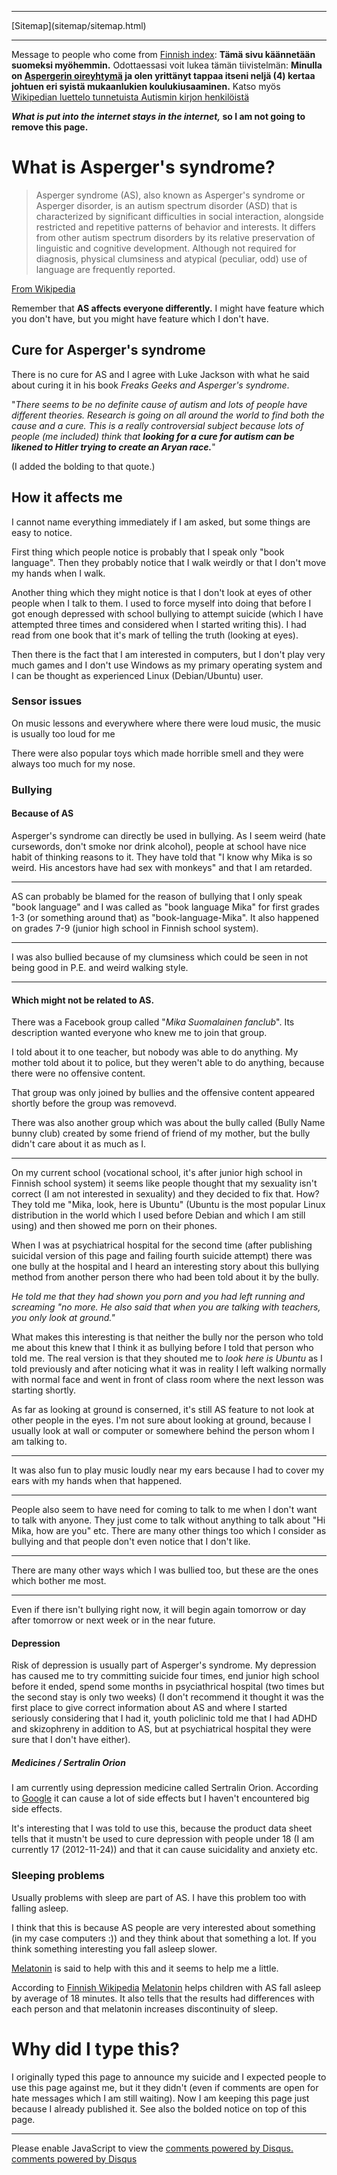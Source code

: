 <!DOCTYPE html>
<html>
<head>
<meta charset="UTF-8" />
<meta name="description" content="My experiences with Asperger's syndrome. It seems that I am accepted as what I am." />
<meta name="keywords" content="Asperger,syndrome,neurology,psychology,suicide,suicidality,depression,school,bullying,sertralin,orion,medicine,sleep,sleeping,problem,problems," />
<meta name="author" content="Mika Suomalainen" />
<link rel="canonical" href="http://mkaysi.github.com/Asperger.html">
<title>Asperger's syndrome</title>
<link rel="stylesheet" type="text/css" href="tyyli.css" />
</head>
<body>
<hr/>
[Sitemap](sitemap/sitemap.html)
<hr/>

Message to people who come from [Finnish index](index.fi.html): <strong>Tämä sivu käännetään suomeksi myöhemmin.</strong> Odottaessasi voit lukea tämän tiivistelmän: <strong>Minulla on [Aspergerin oireyhtymä](https://fi.wikipedia.org/wiki/Aspergerin_oireyhtym%C3%A4) ja olen yrittänyt tappaa itseni neljä (4) kertaa johtuen eri syistä mukaanlukien koulukiusaaminen.</strong> Katso myös [Wikipedian luettelo tunnetuista Autismin kirjon henkilöistä](https://fi.wikipedia.org/wiki/Luettelo_tunnetuista_autismin_kirjon_henkil%C3%B6ist%C3%A4)

<strong><em>What is put into the internet stays in the internet,</em> so I am not going to remove this page.</strong>

# What is Asperger's syndrome?

> Asperger syndrome (AS), also known as Asperger's syndrome or Asperger disorder, is an autism spectrum disorder (ASD) that is characterized by significant difficulties in social interaction, alongside restricted and repetitive patterns of behavior and interests. It differs from other autism spectrum disorders by its relative preservation of linguistic and cognitive development. Although not required for diagnosis, physical clumsiness and atypical (peculiar, odd) use of language are frequently reported.

[From Wikipedia](https://en.wikipedia.org/wiki/Asperger_syndrome)

Remember that <strong>AS affects everyone differently.</strong> I might have feature which you don't have, but you might have feature which I don't have.

## Cure for Asperger's syndrome

There is no cure for AS and I agree with Luke Jackson with what he said about curing it in his book <em>Freaks Geeks and Asperger's syndrome</em>.

"<em>There seems to be no definite cause of autism and lots of
people have different theories. Research is going on all around the
world to find both the cause and a cure. This is a really controversial
subject because lots of people (me included) think that <strong>looking
for a cure for autism can be likened to Hitler trying to create an
Aryan race.</strong></em>"

(I added the bolding to that quote.)

## How it affects me

I cannot name everything immediately if I am asked, but some things are easy to notice.

First thing which people notice is probably that I speak only "book language". Then they probably notice that I walk weirdly or that I don't move my hands when I walk.

Another thing which they might notice is that I don't look at eyes of other people when I talk to them. I used to force myself into doing that before I got enough depressed with school bullying to attempt suicide (which I have attempted three times and considered when I started writing this). I had read from one book that it's mark of telling the truth (looking at eyes).

Then there is the fact that I am interested in computers, but I don't play very much games and I don't use Windows as my primary operating system and I can be thought as experienced Linux (Debian/Ubuntu) user.

### Sensor issues

On music lessons and everywhere where there were loud music, the music is usually too loud for me

There were also popular toys which made horrible smell and they were always too much for my nose.

### Bullying

#### Because of AS

Asperger's syndrome can directly be used in bullying. As I seem weird (hate cursewords, don't smoke nor drink alcohol), people at school have nice habit of thinking reasons to it. They have told that "I know why Mika is so weird. His ancestors have had sex with monkeys" and that I am retarded.

<hr/>

AS can probably be blamed for the reason of bullying that I only speak "book language" and I was called as "book language Mika" for first grades 1-3 (or something around that) as "book-language-Mika". It also happened on grades 7-9 (junior high school in Finnish school system).

<hr/>

I was also bullied because of my clumsiness which could be seen in not being good in P.E. and weird walking style.

<hr/>

#### Which might not be related to AS.

There was a Facebook group called "<em>Mika Suomalainen fanclub</em>". Its description wanted everyone who knew me to join that group.

I told about it to one teacher, but nobody was able to do anything. My mother told about it to police, but they weren't able to do anything, because there were no offensive content.

That group was only joined by bullies and the offensive content appeared shortly before the group was removevd.

There was also another group which was about the bully called (Bully Name bunny club) created by some friend of friend of my mother, but the bully didn't care about it as much as I.

<hr/>

On my current school (vocational school, it's after junior high school in Finnish school system) it seems like people thought that my sexuality isn't correct (I am not interested in sexuality) and they decided to fix that. How? They told me "Mika, look, here is Ubuntu" (Ubuntu is the most popular Linux distribution in the world which I used before Debian and which I am still using) and then showed me porn on their phones.


When I was at psychiatrical hospital for the second time (after publishing suicidal version of this page and failing fourth suicide attempt) there was one bully at the hospital and I heard an interesting story about this bullying method from another person there who had been told about it by the bully.

<em>He told me that they had shown you porn and you had left running and screaming "no more. He also said that when you are talking with teachers, you only look at ground."</em>

What makes this interesting is that neither the bully nor the person who told me about this knew that I think it as bullying before I told that person who told me. The real version is that they shouted me to <em>look here is Ubuntu</em> as I told previously and after noticing what it was in reality I left walking normally with normal face and went in front of class room where the next lesson was starting shortly.

As far as looking at ground is conserned, it's still AS feature to not look at other people in the eyes. I'm not sure about looking at ground, because I usually look at wall or computer or somewhere behind the person whom I am talking to.

<hr/>

It was also fun to play music loudly near my ears because I had to cover my ears with my hands when that happened.

<hr/>

People also seem to have need for coming to talk to me when I don't want to talk with anyone. They just come to talk without anything to talk about "Hi Mika, how are you" etc. There are many other things too which I consider as bullying and that people don't even notice that I don't like.

<hr/>

There are many other ways which I was bullied too, but these are the ones which bother me most.

<hr/>

Even if there isn't bullying right now, it will begin again tomorrow or day after tomorrow or next week or in the near future.

#### Depression

Risk of depression is usually part of Asperger's syndrome. My depression has caused me to try committing suicide four times, end junior high school before it ended, spend some months in psyciathrical hospital (two times but the second stay is only two weeks) (I don't recommend it thought it was the first place to give correct information about AS and where I started seriously considering that I had it, youth policlinic told me that I had ADHD and skizophreny in addition to AS, but at psychiatrical hospital they were sure that I don't have either).

##### Medicines / Sertralin Orion

I am currently using depression medicine called Sertralin Orion. According to [Google](https://www.google.fi/search?q=Sertalin+Orion&ie=utf-8&oe=utf-8&aq=t&rls=org.mozilla:fi:official&client=firefox-beta&channel=fflb#hl=fi&client=firefox-beta&hs=qW1&tbo=d&rls=org.mozilla:fi:official&channel=fflb&spell=1&q=Sertralin+Orion&sa=X&ei=_xexUKz0E6WL4gTnlIGADw&ved=0CCwQvwUoAA&bav=on.2,or.r_gc.r_pw.r_cp.r_qf.&fp=93a82c3ec6531c44&bpcl=38897761&biw=1045&bih=373) it can cause a lot of side effects but I haven't encountered big side effects.

It's interesting that I was told to use this, because the product data sheet tells that it mustn't be used to cure depression with people under 18 (I am currently 17 (2012-11-24)) and that it can cause suicidality and anxiety etc.

### Sleeping problems

Usually problems with sleep are part of AS. I have this problem too with falling asleep.

I think that this is because AS people are very interested about something (in my case computers :)) and they think about that something a lot. If you think something interesting you fall asleep slower.

[Melatonin](https://en.wikipedia.org/wiki/Melatonin) is said to help with this and it seems to help me a little.

According to [Finnish Wikipedia](https://fi.wikipedia.org/wiki/Unettomuus) [Melatonin] helps children with AS fall asleep by average of 18 minutes. It also tells that the results had differences with each person and that melatonin increases discontinuity of sleep.

[Melatonin]:https://en.wikipedia.org/wiki/Melatonin

# Why did I type this?

I originally typed this page to announce my suicide and I expected people to use this page against me, but it they didn't (even if comments are open for hate messages which I am still waiting). Now I am keeping this page just because I already published it. See also the bolded notice on top of this page.

<hr/>

<div id="disqus_thread"></div>
<script type="text/javascript">
/* * * CONFIGURATION VARIABLES: EDIT BEFORE PASTING INTO YOUR WEBPAGE * * */
var disqus_developer = 0; 
var disqus_url = 'http://mkaysi.github.com/Asperger.html';
var disques_title = 'Asperger Syndrome';
var disqus_shortname = 'mkaysishomepage'; // required: replace example with your forum shortname
/* * * DON'T EDIT BELOW THIS LINE * * */
            (function() {
                var dsq = document.createElement('script'); dsq.type = 'text/javascript'; dsq.async = true;
                dsq.src = 'http://' + disqus_shortname + '.disqus.com/embed.js';
                (document.getElementsByTagName('head')[0] || document.getElementsByTagName('body')[0]).appendChild(dsq);
            })();
        </script>
        <noscript>Please enable JavaScript to view the <a href="http://disqus.com/?ref_noscript">comments powered by Disqus.</a></noscript>
        <a href="http://disqus.com" class="dsq-brlink">comments powered by <span class="logo-disqus">Disqus</span></a>

<!-- vim : set ft=html -->
<meta http-equiv="X-UA-Compatible" content="chrome=1">
<html>
<body>
  <script type="text/javascript" 
   src="http://ajax.googleapis.com/ajax/libs/chrome-frame/1/CFInstall.min.js"></script>

  <style>
   /* 
    CSS rules to use for styling the overlay:
      .chromeFrameOverlayContent
      .chromeFrameOverlayContent iframe
      .chromeFrameOverlayCloseBar
      .chromeFrameOverlayUnderlay
   */
  </style> 

  <script>
   // You may want to place these lines inside an onload handler
   CFInstall.check({
     mode: "overlay",
     url: "https://www.google.com/intl/en/chrome/business/browser/chromeframe.html"
   })
  </script>
</body>
</html>
